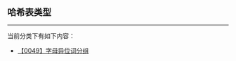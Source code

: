<div style="font-size: 20px; margin-bottom: 15px; font-weight: bold;">哈希表类型</div>
<hr style="height: 1px; margin: 1em 0px;" />

当前分类下有如下内容：

* [【0049】字母异位词分组](/tools/tpl/group-anagrams.md)
